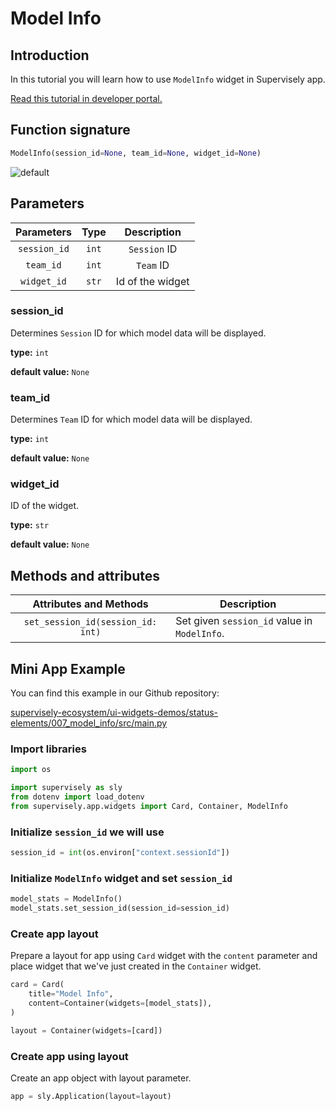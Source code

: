 # Model Info

## Introduction

In this tutorial you will learn how to use `ModelInfo` widget in Supervisely app.

[Read this tutorial in developer portal.](https://developer.supervise.ly/app-development/widgets/status-elements/modelinfo)

## Function signature

```python
ModelInfo(session_id=None, team_id=None, widget_id=None)
```

![default](https://user-images.githubusercontent.com/120389559/219638497-b20cda0e-ec0b-40dc-925d-21cadf9b19d6.png)

## Parameters

|  Parameters  | Type  |   Description    |
| :----------: | :---: | :--------------: |
| `session_id` | `int` |   `Session` ID   |
|  `team_id`   | `int` |    `Team` ID     |
| `widget_id`  | `str` | Id of the widget |

### session_id

Determines `Session` ID for which model data will be displayed.

**type:** `int`

**default value:** `None`

### team_id

Determines `Team` ID for which model data will be displayed.

**type:** `int`

**default value:** `None`

### widget_id

ID of the widget.

**type:** `str`

**default value:** `None`

## Methods and attributes

|      Attributes and Methods       | Description                                  |
| :-------------------------------: | -------------------------------------------- |
| `set_session_id(session_id: int)` | Set given `session_id` value in `ModelInfo`. |

## Mini App Example

You can find this example in our Github repository:

[supervisely-ecosystem/ui-widgets-demos/status-elements/007_model_info/src/main.py](https://github.com/supervisely-ecosystem/ui-widgets-demos/blob/master/status-elements/007_model_info/src/main.py)

### Import libraries

```python
import os

import supervisely as sly
from dotenv import load_dotenv
from supervisely.app.widgets import Card, Container, ModelInfo
```

### Initialize `session_id` we will use

```python
session_id = int(os.environ["context.sessionId"])
```

### Initialize `ModelInfo` widget and set `session_id`

```python
model_stats = ModelInfo()
model_stats.set_session_id(session_id=session_id)
```

### Create app layout

Prepare a layout for app using `Card` widget with the `content` parameter and place widget that we've just created in the `Container` widget.

```python
card = Card(
    title="Model Info",
    content=Container(widgets=[model_stats]),
)

layout = Container(widgets=[card])
```

### Create app using layout

Create an app object with layout parameter.

```python
app = sly.Application(layout=layout)
```

